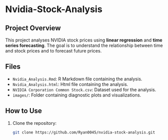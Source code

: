 # Nvidia-Stock-Analysis
## Project Overview
This project analyses NVIDIA stock prices using **linear regression** and **time series forecasting**. The goal is to understand the relationship between time and stock prices and to forecast future prices.

## Files
- `Nvidia_Analysis.Rmd`: R Markdown file containing the analysis.
-  `Nvidia_Analysis.html`: Html file containing the analysis.
- `NVIDIA Corporation Common Stock.csv`: Dataset used for the analysis.
- `images/`: Folder containing diagnostic plots and visualizations.

## How to Use
1. Clone the repository:
   ```bash
   git clone https://github.com/Ryan0045/nvidia-stock-analysis.git
